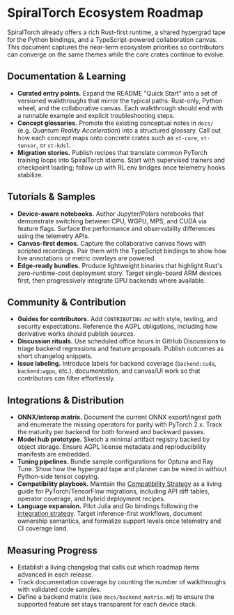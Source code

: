 # SpiralTorch Ecosystem Roadmap

SpiralTorch already offers a rich Rust-first runtime, a shared hypergrad tape for the Python bindings, and a TypeScript-powered collaboration canvas. This document captures the near-term ecosystem priorities so contributors can converge on the same themes while the core crates continue to evolve.

## Documentation & Learning
- **Curated entry points.** Expand the README "Quick Start" into a set of versioned walkthroughs that mirror the typical paths: Rust-only, Python wheel, and the collaborative canvas. Each walkthrough should end with a runnable example and explicit troubleshooting steps.
- **Concept glossaries.** Promote the existing conceptual notes in `docs/` (e.g. _Quantum Reality Acceleration_) into a structured glossary. Call out how each concept maps onto concrete crates such as `st-core`, `st-tensor`, or `st-kdsl`.
- **Migration stories.** Publish recipes that translate common PyTorch training loops into SpiralTorch idioms. Start with supervised trainers and checkpoint loading; follow up with RL env bridges once telemetry hooks stabilize.

## Tutorials & Samples
- **Device-aware notebooks.** Author Jupyter/Polars notebooks that demonstrate switching between CPU, WGPU, MPS, and CUDA via feature flags. Surface the performance and observability differences using the telemetry APIs.
- **Canvas-first demos.** Capture the collaborative canvas flows with scripted recordings. Pair them with the TypeScript bindings to show how live annotations or metric overlays are powered.
- **Edge-ready bundles.** Produce lightweight binaries that highlight Rust's zero-runtime-cost deployment story. Target single-board ARM devices first, then progressively integrate GPU backends where available.

## Community & Contribution
- **Guides for contributors.** Add `CONTRIBUTING.md` with style, testing, and security expectations. Reference the AGPL obligations, including how derivative works should publish sources.
- **Discussion rituals.** Use scheduled office hours in GitHub Discussions to triage backend regressions and feature proposals. Publish outcomes as short changelog snippets.
- **Issue labeling.** Introduce labels for backend coverage (`backend:cuda`, `backend:wgpu`, etc.), documentation, and canvas/UI work so that contributors can filter effortlessly.

## Integrations & Distribution
- **ONNX/interop matrix.** Document the current ONNX export/ingest path and enumerate the missing operators for parity with PyTorch 2.x. Track the maturity per backend for both forward and backward passes.
- **Model hub prototype.** Sketch a minimal artifact registry backed by object storage. Ensure AGPL license metadata and reproducibility manifests are embedded.
- **Tuning pipelines.** Bundle sample configurations for Optuna and Ray Tune. Show how the hypergrad tape and planner can be wired in without Python-side tensor copying.
- **Compatibility playbook.** Maintain the [Compatibility Strategy](compatibility_strategy.md) as a living guide for PyTorch/TensorFlow migrations, including API diff tables, operator coverage, and hybrid deployment recipes.
- **Language expansion.** Pilot Julia and Go bindings following the [integration strategy](julia_go_integration.md). Target inference-first workflows, document ownership semantics, and formalize support levels once telemetry and CI coverage land.

## Measuring Progress
- Establish a living changelog that calls out which roadmap items advanced in each release.
- Track documentation coverage by counting the number of walkthroughs with validated code samples.
- Define a backend matrix (see `docs/backend_matrix.md`) to ensure the supported feature set stays transparent for each device stack.

